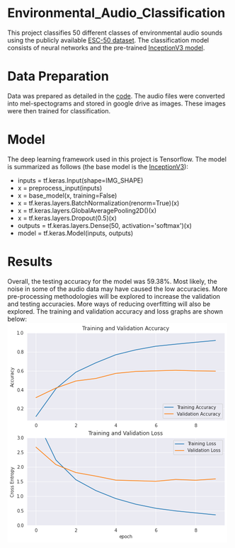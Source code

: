 # Environmental_Audio_Classification
This project classifies 50 different classes of environmental audio sounds using the publicly available [ESC-50 dataset](https://github.com/karolpiczak/ESC-50). The classification model consists of neural networks and the pre-trained [InceptionV3 model](https://keras.io/api/applications/inceptionv3/).


# Data Preparation
Data was prepared as detailed in the [code](https://github.com/kelvinsima2/Environmental_Audio_Classification/blob/main/Environmental_Sound_Classification.ipynb). The audio files were converted into mel-spectograms and stored in google drive as images. These images were then trained for classification.

# Model
The deep learning framework used in this project is Tensorflow. The model is summarized as follows (the base model is the [InceptionV3](https://keras.io/api/applications/inceptionv3/)):

* inputs = tf.keras.Input(shape=IMG_SHAPE)
* x = preprocess_input(inputs)
* x = base_model(x, training=False)
* x = tf.keras.layers.BatchNormalization(renorm=True)(x)
* x = tf.keras.layers.GlobalAveragePooling2D()(x)
* x = tf.keras.layers.Dropout(0.5)(x)
* outputs = tf.keras.layers.Dense(50, activation='softmax')(x)
* model = tf.keras.Model(inputs, outputs)

# Results
Overall, the testing accuracy for the model was 59.38%. Most likely, the noise in some of the audio data may have caused the low accuracies. More pre-processing methodologies will be explored to increase the validation and testing accuracies. More ways of reducing overfitting will also be explored. The training and validation accuracy and loss graphs are shown below: <br />
![Accuracy and Loss Graphs](/images/accuracy_audio.png)







